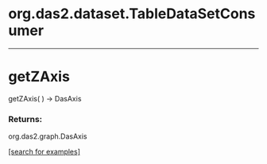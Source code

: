 # org.das2.dataset.TableDataSetConsumer
***
<a name="getZAxis"></a>
# getZAxis
getZAxis(  ) &rarr; DasAxis



### Returns:
org.das2.graph.DasAxis


<a href="https://github.com/autoplot/dev/search?q=getZAxis&unscoped_q=getZAxis">[search for examples]</a>

